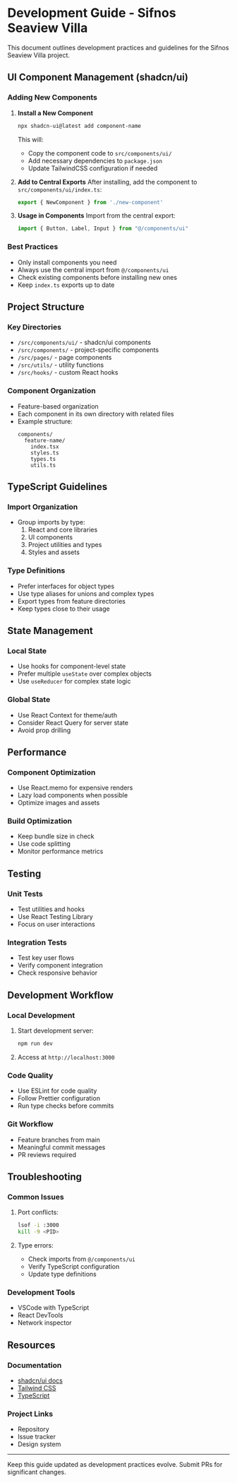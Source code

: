 # Development Guide - Sifnos Seaview Villa

This document outlines development practices and guidelines for the Sifnos Seaview Villa project.

## UI Component Management (shadcn/ui)

### Adding New Components

1. **Install a New Component**
   ```bash
   npx shadcn-ui@latest add component-name
   ```
   This will:
   - Copy the component code to `src/components/ui/`
   - Add necessary dependencies to `package.json`
   - Update TailwindCSS configuration if needed

2. **Add to Central Exports**
   After installing, add the component to `src/components/ui/index.ts`:
   ```typescript
   export { NewComponent } from './new-component'
   ```

3. **Usage in Components**
   Import from the central export:
   ```typescript
   import { Button, Label, Input } from "@/components/ui"
   ```

### Best Practices
- Only install components you need
- Always use the central import from `@/components/ui`
- Check existing components before installing new ones
- Keep `index.ts` exports up to date

## Project Structure

### Key Directories
- `/src/components/ui/` - shadcn/ui components
- `/src/components/` - project-specific components
- `/src/pages/` - page components
- `/src/utils/` - utility functions
- `/src/hooks/` - custom React hooks

### Component Organization
- Feature-based organization
- Each component in its own directory with related files
- Example structure:
  ```
  components/
    feature-name/
      index.tsx
      styles.ts
      types.ts
      utils.ts
  ```

## TypeScript Guidelines

### Import Organization
- Group imports by type:
  1. React and core libraries
  2. UI components
  3. Project utilities and types
  4. Styles and assets

### Type Definitions
- Prefer interfaces for object types
- Use type aliases for unions and complex types
- Export types from feature directories
- Keep types close to their usage

## State Management

### Local State
- Use hooks for component-level state
- Prefer multiple `useState` over complex objects
- Use `useReducer` for complex state logic

### Global State
- Use React Context for theme/auth
- Consider React Query for server state
- Avoid prop drilling

## Performance

### Component Optimization
- Use React.memo for expensive renders
- Lazy load components when possible
- Optimize images and assets

### Build Optimization
- Keep bundle size in check
- Use code splitting
- Monitor performance metrics

## Testing

### Unit Tests
- Test utilities and hooks
- Use React Testing Library
- Focus on user interactions

### Integration Tests
- Test key user flows
- Verify component integration
- Check responsive behavior

## Development Workflow

### Local Development
1. Start development server:
   ```bash
   npm run dev
   ```
2. Access at `http://localhost:3000`

### Code Quality
- Use ESLint for code quality
- Follow Prettier configuration
- Run type checks before commits

### Git Workflow
- Feature branches from main
- Meaningful commit messages
- PR reviews required

## Troubleshooting

### Common Issues
1. Port conflicts:
   ```bash
   lsof -i :3000
   kill -9 <PID>
   ```

2. Type errors:
   - Check imports from `@/components/ui`
   - Verify TypeScript configuration
   - Update type definitions

### Development Tools
- VSCode with TypeScript
- React DevTools
- Network inspector

## Resources

### Documentation
- [shadcn/ui docs](https://ui.shadcn.com)
- [Tailwind CSS](https://tailwindcss.com)
- [TypeScript](https://www.typescriptlang.org)

### Project Links
- Repository
- Issue tracker
- Design system

---

Keep this guide updated as development practices evolve. Submit PRs for significant changes. 